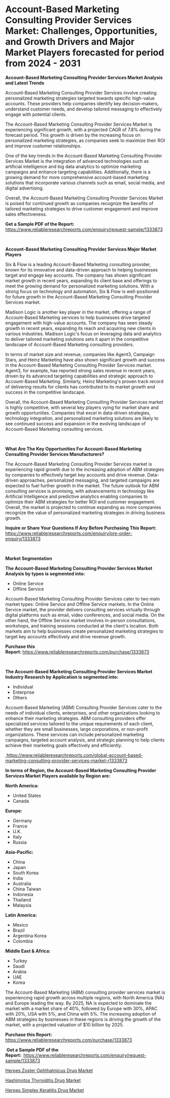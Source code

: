 <p><h1>Account-Based Marketing Consulting Provider Services Market: Challenges, Opportunities, and Growth Drivers and Major Market Players forecasted for period from 2024 - 2031</h1></p><p><strong>Account-Based Marketing Consulting Provider Services Market Analysis and Latest Trends</strong></p>
<p><p>Account-Based Marketing Consulting Provider Services involve creating personalized marketing strategies targeted towards specific high-value accounts. These providers help companies identify key decision-makers, understand customer needs, and develop tailored messaging to effectively engage with potential clients. </p><p>The Account-Based Marketing Consulting Provider Services Market is experiencing significant growth, with a projected CAGR of 7.8% during the forecast period. This growth is driven by the increasing focus on personalized marketing strategies, as companies seek to maximize their ROI and improve customer relationships. </p><p>One of the key trends in the Account-Based Marketing Consulting Provider Services Market is the integration of advanced technologies such as artificial intelligence and big data analytics to optimize marketing campaigns and enhance targeting capabilities. Additionally, there is a growing demand for more comprehensive account-based marketing solutions that incorporate various channels such as email, social media, and digital advertising.</p><p>Overall, the Account-Based Marketing Consulting Provider Services Market is poised for continued growth as companies recognize the benefits of tailored marketing strategies to drive customer engagement and improve sales effectiveness.</p></p>
<p><strong>Get a Sample PDF of the Report:&nbsp;</strong> <a href="https://www.reliableresearchreports.com/enquiry/request-sample/1333873">https://www.reliableresearchreports.com/enquiry/request-sample/1333873</a></p>
<p>&nbsp;</p>
<p><strong>Account-Based Marketing Consulting Provider Services Major Market Players</strong></p>
<p><p>Six & Flow is a leading Account-Based Marketing consulting provider, known for its innovative and data-driven approach to helping businesses target and engage key accounts. The company has shown significant market growth in recent years, expanding its client base and offerings to meet the growing demand for personalized marketing solutions. With a strong focus on technology and automation, Six & Flow is well-positioned for future growth in the Account-Based Marketing Consulting Provider Services market.</p><p>Madison Logic is another key player in the market, offering a range of Account-Based Marketing services to help businesses drive targeted engagement with high-value accounts. The company has seen steady growth in recent years, expanding its reach and acquiring new clients in various industries. Madison Logic's focus on leveraging data and analytics to deliver tailored marketing solutions sets it apart in the competitive landscape of Account-Based Marketing consulting providers.</p><p>In terms of market size and revenue, companies like Agent3, Campaign Stars, and Heinz Marketing have also shown significant growth and success in the Account-Based Marketing Consulting Provider Services market. Agent3, for example, has reported strong sales revenue in recent years, driven by its advanced targeting capabilities and strategic approach to Account-Based Marketing. Similarly, Heinz Marketing's proven track record of delivering results for clients has contributed to its market growth and success in the competitive landscape.</p><p>Overall, the Account-Based Marketing Consulting Provider Services market is highly competitive, with several key players vying for market share and growth opportunities. Companies that excel in data-driven strategies, technology integration, and personalized marketing solutions are likely to see continued success and expansion in the evolving landscape of Account-Based Marketing consulting services.</p></p>
<p>&nbsp;</p>
<p><strong>What Are The Key Opportunities For Account-Based Marketing Consulting Provider Services Manufacturers?</strong></p>
<p><p>The Account-Based Marketing Consulting Provider Services market is experiencing rapid growth due to the increasing adoption of ABM strategies by companies to effectively target key accounts and drive revenue. Data-driven approaches, personalized messaging, and targeted campaigns are expected to fuel further growth in the market. The future outlook for ABM consulting services is promising, with advancements in technology like Artificial Intelligence and predictive analytics enabling companies to optimize their ABM strategies for better ROI and customer engagement. Overall, the market is projected to continue expanding as more companies recognize the value of personalized marketing strategies in driving business growth.</p></p>
<p><strong>Inquire or Share Your Questions If Any Before Purchasing This Report:</strong> <a href="https://www.reliableresearchreports.com/enquiry/pre-order-enquiry/1333873">https://www.reliableresearchreports.com/enquiry/pre-order-enquiry/1333873</a></p>
<p>&nbsp;</p>
<p><strong>Market Segmentation</strong></p>
<p><strong>The Account-Based Marketing Consulting Provider Services Market Analysis by types is segmented into:</strong></p>
<p><ul><li>Online Service</li><li>Offline Service</li></ul></p>
<p><p>Account-Based Marketing Consulting Provider Services cater to two main market types: Online Service and Offline Service markets. In the Online Service market, the provider delivers consulting services virtually through digital platforms such as email, video conferences, and social media. On the other hand, the Offline Service market involves in-person consultations, workshops, and training sessions conducted at the client's location. Both markets aim to help businesses create personalized marketing strategies to target key accounts effectively and drive revenue growth.</p></p>
<p><strong>Purchase this Report:&nbsp;</strong><a href="https://www.reliableresearchreports.com/purchase/1333873">https://www.reliableresearchreports.com/purchase/1333873</a></p>
<p>&nbsp;</p>
<p><strong>The Account-Based Marketing Consulting Provider Services Market Industry Research by Application is segmented into:</strong></p>
<p><ul><li>Individual</li><li>Enterprise</li><li>Others</li></ul></p>
<p><p>Account-Based Marketing (ABM) Consulting Provider Services cater to the needs of individual clients, enterprises, and other organizations looking to enhance their marketing strategies. ABM consulting providers offer specialized services tailored to the unique requirements of each client, whether they are small businesses, large corporations, or non-profit organizations. These services can include personalized marketing campaigns, targeted account analysis, and strategic planning to help clients achieve their marketing goals effectively and efficiently.</p></p>
<p><a href="https://www.reliableresearchreports.com/global-account-based-marketing-consulting-provider-services-market-r1333873">&nbsp;https://www.reliableresearchreports.com/global-account-based-marketing-consulting-provider-services-market-r1333873</a></p>
<p><strong>In terms of Region, the Account-Based Marketing Consulting Provider Services Market Players available by Region are:</strong></p>
<p>
    <p> <strong> North America: </strong>
        <ul>
            <li>United States</li>
            <li>Canada</li>
        </ul>
        </p> 
    <p> <strong> Europe: </strong>
        <ul>
            <li>Germany</li>
            <li>France</li>
            <li>U.K.</li>
            <li>Italy</li>
            <li>Russia</li>
        </ul>
        </p> 
    <p> <strong> Asia-Pacific: </strong>
        <ul>
            <li>China</li>
            <li>Japan</li>
            <li>South Korea</li>
            <li>India</li>
            <li>Australia</li>
            <li>China Taiwan</li>
            <li>Indonesia</li>
            <li>Thailand</li>
            <li>Malaysia</li>
        </ul>
        </p> 
    <p> <strong> Latin America: </strong>
        <ul>
            <li>Mexico</li>
            <li>Brazil</li>
            <li>Argentina Korea</li>
            <li>Colombia</li>
        </ul>
        </p> 
    <p> <strong> Middle East & Africa: </strong>
        <ul>
            <li>Turkey</li>
            <li>Saudi</li>
            <li>Arabia</li>
            <li>UAE</li>
            <li>Korea</li>
        </ul>
    </p>
    </p>
<p><p>The Account-Based Marketing (ABM) consulting provider services market is experiencing rapid growth across multiple regions, with North America (NA) and Europe leading the way. By 2025, NA is expected to dominate the market with a market share of 40%, followed by Europe with 30%, APAC with 20%, USA with 5%, and China with 5%. The increasing adoption of ABM strategies by businesses in these regions is driving the growth of the market, with a projected valuation of $10 billion by 2025.</p></p>
<p><strong>Purchase this Report: </strong><a href="https://www.reliableresearchreports.com/purchase/1333873">https://www.reliableresearchreports.com/purchase/1333873</a></p>
<p>&nbsp;<strong>Get a Sample PDF of the Report:&nbsp;&nbsp;</strong><a href="https://www.reliableresearchreports.com/enquiry/request-sample/1333873">https://www.reliableresearchreports.com/enquiry/request-sample/1333873</a></p>
<p><strong></strong></p>
<p><p><a href="https://github.com/LibbySpencer2018/Market-Research-Report-List-1/blob/main/herpes-zoster-ophthalmicus-drug-market.md">Herpes Zoster Ophthalmicus Drug Market</a></p><p><a href="https://github.com/ashman753/Market-Research-Report-List-2/blob/main/hashimotos-thyroiditis-drug-market.md">Hashimotos Thyroiditis Drug Market</a></p><p><a href="https://github.com/singletonthaxterkelliehr2df/Market-Research-Report-List-3/blob/main/herpes-simplex-keratitis-drug-market.md">Herpes Simplex Keratitis Drug Market</a></p></p>